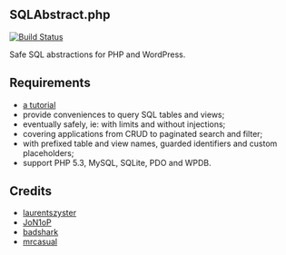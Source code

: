 SQLAbstract.php
---
[![Build Status](https://travis-ci.org/unframed/SQLAbstract.php.svg)](https://travis-ci.org/unframed/SQLAbstract.php)

Safe SQL abstractions for PHP and WordPress.

Requirements
---
- [a tutorial](doc/Tutorial.md)
- provide conveniences to query SQL tables and views;
- eventually safely, ie: with limits and without injections;
- covering applications from CRUD to paginated search and filter;
- with prefixed table and view names, guarded identifiers and custom placeholders;
- support PHP 5.3, MySQL, SQLite, PDO and WPDB.

Credits
---
- [laurentszyster](https://github.com/badshark)
- [JoN1oP](https://github.com/JoN1oP)
- [badshark](https://github.com/badshark)
- [mrcasual](https://github.com/mrcasual)
